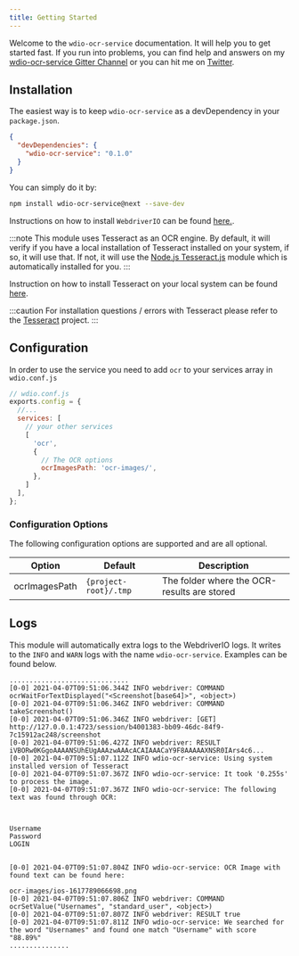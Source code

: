 ```yaml
---
title: Getting Started
---
```


Welcome to the `wdio-ocr-service` documentation. It will help you to get started fast. If you run into problems, you
can find help and answers on my [wdio-ocr-service Gitter Channel](https://gitter.im/wswebcreation/wdio-ocr-service) or
you can hit me on [Twitter](https://twitter.com/wswebcreation).

## Installation
The easiest way is to keep `wdio-ocr-service` as a devDependency in your `package.json`.

```json
{
  "devDependencies": {
    "wdio-ocr-service": "0.1.0"
  }
}
```

You can simply do it by:

```bash
npm install wdio-ocr-service@next --save-dev
```

Instructions on how to install `WebdriverIO` can be found [here.](https://webdriver.io/docs/gettingstarted.html).

:::note
This module uses Tesseract as an OCR engine. By default, it will verify if you have a local installation of
Tesseract installed on your system, if so, it will use that. If not, it will use the
[Node.js Tesseract.js](https://github.com/naptha/tesseract.js) module which is automatically installed for you.
:::

Instruction on how to install Tesseract on your local system can be found
[here](https://tesseract-ocr.github.io/tessdoc/Installation.html).

:::caution
For installation questions / errors with Tesseract please refer to the
[Tesseract](https://github.com/tesseract-ocr/tesseract) project.
:::


## Configuration
In order to use the service you need to add `ocr` to your services array in `wdio.conf.js`

```js
// wdio.conf.js
exports.config = {
  //...
  services: [
    // your other services
    [
      'ocr',
      {
        // The OCR options
        ocrImagesPath: 'ocr-images/',
      },
    ]
  ],
};
```

### Configuration Options
The following configuration options are supported and are all optional.

| Option | Default | Description |
| --- | --- | --- |
| ocrImagesPath | `{project-root}/.tmp` | The folder where the OCR-results are stored |

## Logs
This module will automatically extra logs to the WebdriverIO logs. It writes to the `INFO` and `WARN` logs with the name
`wdio-ocr-service`.
Examples can be found below.

```log
..............................
[0-0] 2021-04-07T09:51:06.344Z INFO webdriver: COMMAND ocrWaitForTextDisplayed("<Screenshot[base64]>", <object>)
[0-0] 2021-04-07T09:51:06.346Z INFO webdriver: COMMAND takeScreenshot()
[0-0] 2021-04-07T09:51:06.346Z INFO webdriver: [GET] http://127.0.0.1:4723/session/b4001383-bb09-46dc-84f9-7c15912ac248/screenshot
[0-0] 2021-04-07T09:51:06.427Z INFO webdriver: RESULT iVBORw0KGgoAAAANSUhEUgAAAzwAAAcACAIAAACaY9F8AAAAAXNSR0IArs4c6...
[0-0] 2021-04-07T09:51:07.112Z INFO wdio-ocr-service: Using system installed version of Tesseract
[0-0] 2021-04-07T09:51:07.367Z INFO wdio-ocr-service: It took '0.255s' to process the image.
[0-0] 2021-04-07T09:51:07.367Z INFO wdio-ocr-service: The following text was found through OCR:



Username
Password
LOGIN


[0-0] 2021-04-07T09:51:07.804Z INFO wdio-ocr-service: OCR Image with found text can be found here:

ocr-images/ios-1617789066698.png
[0-0] 2021-04-07T09:51:07.806Z INFO webdriver: COMMAND ocrSetValue("Usernames", "standard_user", <object>)
[0-0] 2021-04-07T09:51:07.807Z INFO webdriver: RESULT true
[0-0] 2021-04-07T09:51:07.811Z INFO wdio-ocr-service: We searched for the word "Usernames" and found one match "Username" with score "88.89%"
...............
```
